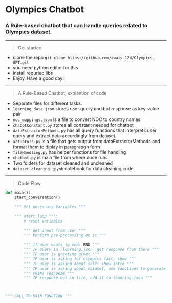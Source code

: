 # Olympics Chatbot

### A Rule-based chatbot that can handle queries related to Olympics dataset.

---


> Get started
- clone the repo `git clone https://github.com/awais-124/Olympics-GPT.git`
- you need python editor for this
- install requried libs
- Enjoy. Have a good day!

---

> A Rule-Based Chatbot, explantion of code
- Separate files for different tasks.
- `learning_data.json` stores user query and bot response as key-value pair
- `noc_mappings.json` is a file to convert NOC to country names
- `chabotConstant.py` stores all constant needed for chatbot
- `dataExtractorMethods.py` has all query functions that interprets user query and extract data accordingly from dataset.
- `actuators.py` is a file that gets output from dataExtractorMethods and format them to diplay in paragrapgh form
- `fileHandling.py` has helper functions for file handling
- `chatbot.py` is main file from where code runs
- Two folders for dataset cleaned and uncleaned
- `dataset_cleaning.ipynb` notebook for data cleaning code

---

> Code Flow
```python
def main():
    start_conversation()

    """ Set necessary Variables """
    
    """ start loop """:
        # reset variables

        """ Get input from user """
        """ Perform pre-processing on it """
        
        """ If user wants to end: END """
        """ IF query in `learning.json` get response from there """
        """ IF user is greeting greet """
        """ IF user is asking for olympics fact, show """
        """ IF user is asking about self: show intro """
        """ IF user is asking about dataset, use functions to generate response """
        """ PRINT response """
        """ IF response not in file, add it to leanring.json """   



""" CALL TO MAIN FUNCTION """
```